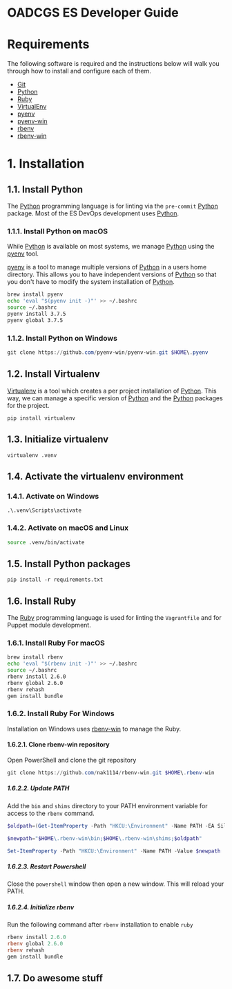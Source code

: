 # OADCGS ES Developer Guide

# Requirements

The following software is required and the instructions below will walk you
through how to install and configure each of them.

- [Git]
- [Python]
- [Ruby]
- [VirtualEnv]
- [pyenv]
- [pyenv-win]
- [rbenv]
- [rbenv-win]

# 1. Installation

## 1.1. Install Python

The [Python] programming language is for linting via the `pre-commit` [Python]
package. Most of the ES DevOps development uses [Python].

### 1.1.1. Install Python on macOS

While [Python] is available on most systems, we manage [Python] using the
[pyenv] tool.

[pyenv] is a tool to manage multiple versions of [Python] in a users home
directory. This allows you to have independent versions of [Python] so that you
don't have to modify the system installation of [Python].

```bash
brew install pyenv
echo 'eval "$(pyenv init -)"' >> ~/.bashrc
source ~/.bashrc
pyenv install 3.7.5
pyenv global 3.7.5
```

### 1.1.2. Install Python on Windows

```powershell
git clone https://github.com/pyenv-win/pyenv-win.git $HOME\.pyenv
```

## 1.2. Install Virtualenv

[Virtualenv] is a tool which creates a per project installation of [Python].
This way, we can manage a specific version of [Python] and the [Python] packages
for the project.

```
pip install virtualenv
```

## 1.3. Initialize virtualenv

```
virtualenv .venv
```

## 1.4. Activate the virtualenv environment

### 1.4.1. Activate on Windows

```
.\.venv\Scripts\activate
```

### 1.4.2. Activate on macOS and Linux

```bash
source .venv/bin/activate
```

## 1.5. Install Python packages

```
pip install -r requirements.txt
```

## 1.6. Install Ruby

The [Ruby] programming language is used for linting the `Vagrantfile` and for
Puppet module development.

### 1.6.1. Install Ruby For macOS

```bash
brew install rbenv
echo 'eval "$(rbenv init -)"' >> ~/.bashrc
source ~/.bashrc
rbenv install 2.6.0
rbenv global 2.6.0
rbenv rehash
gem install bundle
```

### 1.6.2. Install Ruby For Windows

Installation on Windows uses [rbenv-win] to manage the Ruby.

#### 1.6.2.1. Clone rbenv-win repository

Open PowerShell and clone the git repository

```powershell
git clone https://github.com/nak1114/rbenv-win.git $HOME\.rbenv-win
```

##### 1.6.2.2. Update PATH

Add the `bin` and `shims` directory to your PATH environment variable for access
to the `rbenv` command.

```powershell
$oldpath=(Get-ItemProperty -Path "HKCU:\Environment" -Name PATH -EA SilentlyContinue).path

$newpath="$HOME\.rbenv-win\bin;$HOME\.rbenv-win\shims;$oldpath"

Set-ItemProperty -Path "HKCU:\Environment" -Name PATH -Value $newpath
```

##### 1.6.2.3. Restart Powershell

Close the `powershell` window then open a new window. This will reload your
PATH.

##### 1.6.2.4. Initialize rbenv

Run the following command after `rbenv` installation to enable `ruby`

```powershell
rbenv install 2.6.0
rbenv global 2.6.0
rbenv rehash
gem install bundle
```

## 1.7. Do awesome stuff

[python]: https://www.python.org/downloads/
[ruby]: https://www.ruby-lang.org/en/
[virtualenv]: https://virtualenv.pypa.io/en/stable/
[rbenv-win]: https://github.com/nak1114/rbenv-win
[rbenv]: https://github.com/rbenv/rbenv
[pyenv]: https://github.com/pyenv/pyenv
[pyenv-win]: https://github.com/pyenv-win/pyenv-win
[git]: https://git-scm.com
